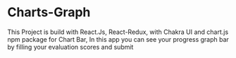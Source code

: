 # Charts-Graph
This Project is build with React.Js, React-Redux, with Chakra UI  and  chart.js npm package for Chart Bar, In this app you can see your progress graph bar by filling your evaluation scores and submit
